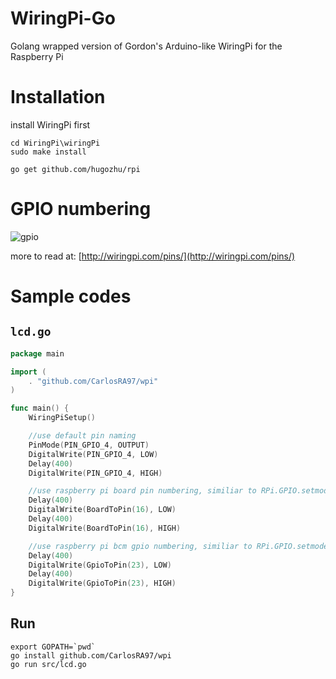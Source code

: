 WiringPi-Go
============

Golang wrapped version of Gordon's Arduino-like WiringPi for the Raspberry Pi

# Installation

install WiringPi first

```
cd WiringPi\wiringPi
sudo make install

go get github.com/hugozhu/rpi
```

# GPIO numbering

![gpio](http://wiringpi.com/wp-content/uploads/2013/03/gpio1.png)

more to read at: [http://wiringpi.com/pins/](http://wiringpi.com/pins/)

# Sample codes

## `lcd.go`
```go
package main

import (
    . "github.com/CarlosRA97/wpi"
)

func main() {
    WiringPiSetup()

    //use default pin naming
    PinMode(PIN_GPIO_4, OUTPUT)
    DigitalWrite(PIN_GPIO_4, LOW)
    Delay(400)
    DigitalWrite(PIN_GPIO_4, HIGH)

    //use raspberry pi board pin numbering, similiar to RPi.GPIO.setmode(RPi.GPIO.BOARD)
    Delay(400)
    DigitalWrite(BoardToPin(16), LOW)
    Delay(400)
    DigitalWrite(BoardToPin(16), HIGH)

    //use raspberry pi bcm gpio numbering, similiar to RPi.GPIO.setmode(RPi.GPIO.BCM)
    Delay(400)
    DigitalWrite(GpioToPin(23), LOW)
    Delay(400)
    DigitalWrite(GpioToPin(23), HIGH)
}
```

## Run

```
export GOPATH=`pwd`
go install github.com/CarlosRA97/wpi 
go run src/lcd.go 
```
